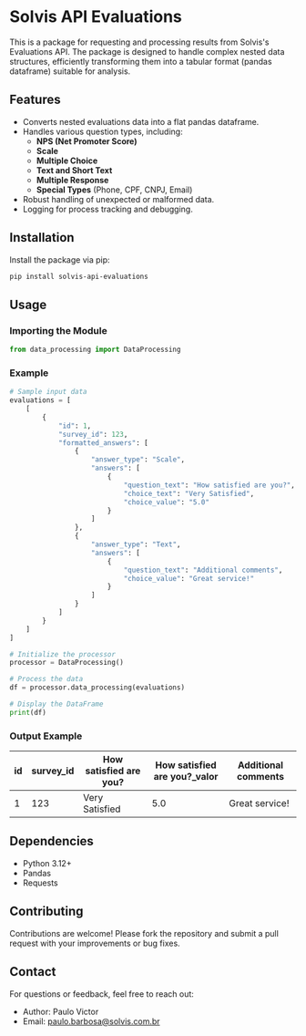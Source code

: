 # Solvis API Evaluations


This is a package for requesting and processing results from Solvis's Evaluations API.
The package is designed to handle complex nested data structures, efficiently transforming them into a tabular format (pandas dataframe) suitable for analysis.


## Features

- Converts nested evaluations data into a flat pandas dataframe.
- Handles various question types, including:
  - **NPS (Net Promoter Score)**
  - **Scale**
  - **Multiple Choice**
  - **Text and Short Text**
  - **Multiple Response**
  - **Special Types** (Phone, CPF, CNPJ, Email)
- Robust handling of unexpected or malformed data.
- Logging for process tracking and debugging.

## Installation

Install the package via pip:

```bash
pip install solvis-api-evaluations
```

## Usage

### Importing the Module

```python
from data_processing import DataProcessing
```

### Example

```python
# Sample input data
evaluations = [
    [
        {
            "id": 1,
            "survey_id": 123,
            "formatted_answers": [
                {
                    "answer_type": "Scale",
                    "answers": [
                        {
                            "question_text": "How satisfied are you?",
                            "choice_text": "Very Satisfied",
                            "choice_value": "5.0"
                        }
                    ]
                },
                {
                    "answer_type": "Text",
                    "answers": [
                        {
                            "question_text": "Additional comments",
                            "choice_value": "Great service!"
                        }
                    ]
                }
            ]
        }
    ]
]

# Initialize the processor
processor = DataProcessing()

# Process the data
df = processor.data_processing(evaluations)

# Display the DataFrame
print(df)
```

### Output Example

| id | survey_id | How satisfied are you? | How satisfied are you?_valor | Additional comments |
|----|-----------|-------------------------|-----------------------------|----------------------|
| 1  | 123       | Very Satisfied          | 5.0                         | Great service!       |

## Dependencies

- Python 3.12+
- Pandas
- Requests

## Contributing

Contributions are welcome! Please fork the repository and submit a pull request with your improvements or bug fixes.

## Contact

For questions or feedback, feel free to reach out:

- Author: Paulo Victor
- Email: paulo.barbosa@solvis.com.br
